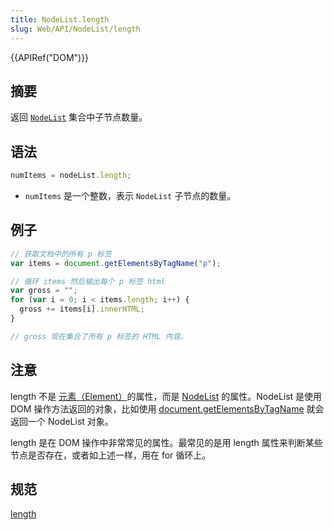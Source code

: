 ```yaml
---
title: NodeList.length
slug: Web/API/NodeList/length
---
```


{{APIRef("DOM")}}

## 摘要

返回 [`NodeList`](/zh-CN/docs/Web/API/NodeList) 集合中子节点数量。

## 语法

```js
numItems = nodeList.length;
```

- `numItems` 是一个整数，表示 `NodeList` 子节点的数量。

## 例子

```js
// 获取文档中的所有 p 标签
var items = document.getElementsByTagName("p");

// 循环 items 然后输出每个 p 标签 html
var gross = "";
for (var i = 0; i < items.length; i++) {
  gross += items[i].innerHTML;
}

// gross 现在集合了所有 p 标签的 HTML 内容。
```

## 注意

length 不是 [元素（Element）](en/DOM/element)的属性，而是 [NodeList](/zh-CN/docs/Web/API/NodeList) 的属性。NodeList 是使用 DOM 操作方法返回的对象，比如使用 [document.getElementsByTagName](en/DOM/document.getElementsByTagName) 就会返回一个 NodeList 对象。

length 是在 DOM 操作中非常常见的属性。最常见的是用 length 属性来判断某些节点是否存在，或者如上述一样，用在 for 循环上。

## 规范

[length](http://www.w3.org/TR/2000/REC-DOM-Level-2-Core-20001113/core.html#ID-203510337)
